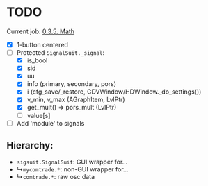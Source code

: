 # TODO

Current job: [0.3.5. Math](https://github.com/tieugene/iosc.py/milestone/17)

- [x] 1-button centered
- [ ] Protected `SignalSuit._signal`:
  + [x] is_bool
  + [x] sid
  + [x] uu
  + [x] info (primary, secondary, pors)
  + [x] i (cfg_save/_restore, CDVWindow/HDWindow._do_settings())
  + [x] v_min, v_max (AGraphItem, LvlPtr)
  + [x] get_mult() => pors_mult (LvlPtr)
  + [ ] value[s]
- [ ] Add 'module' to signals

## Hierarchy:

- `sigsuit.SignalSuit`: GUI wrapper for&hellip;
- &rdsh;`mycomtrade.*`: non-GUI wrapper for&hellip;
- &rdsh;`comtrade.*`: raw osc data
